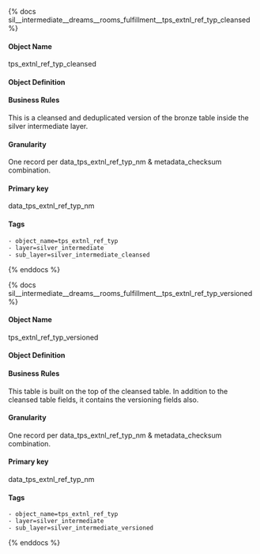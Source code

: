 {% docs sil__intermediate__dreams__rooms_fulfillment__tps_extnl_ref_typ_cleansed %}

#### Object Name
tps_extnl_ref_typ_cleansed

#### Object Definition


#### Business Rules
This is a cleansed and deduplicated version of the bronze table inside the silver intermediate layer.

#### Granularity
One record per data_tps_extnl_ref_typ_nm & metadata_checksum combination.

#### Primary key
data_tps_extnl_ref_typ_nm

#### Tags
    - object_name=tps_extnl_ref_typ
    - layer=silver_intermediate
    - sub_layer=silver_intermediate_cleansed

{% enddocs %}

{% docs sil__intermediate__dreams__rooms_fulfillment__tps_extnl_ref_typ_versioned %}

#### Object Name
tps_extnl_ref_typ_versioned

#### Object Definition


#### Business Rules
This table is built on the top of the cleansed table. In addition to the cleansed table fields, it contains the versioning fields also.

#### Granularity
One record per data_tps_extnl_ref_typ_nm & metadata_checksum combination.

#### Primary key
data_tps_extnl_ref_typ_nm

#### Tags
    - object_name=tps_extnl_ref_typ
    - layer=silver_intermediate
    - sub_layer=silver_intermediate_versioned

{% enddocs %}